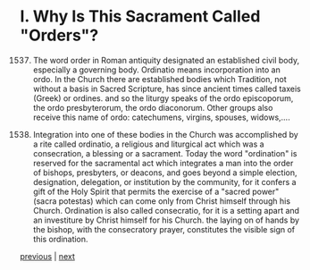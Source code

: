 # I. Why Is This Sacrament Called "Orders"?

1537. The word order in Roman antiquity designated an established civil body, especially a governing body. Ordinatio means incorporation into an ordo. In the Church there are established bodies which Tradition, not without a basis in Sacred Scripture, has since ancient times called taxeis (Greek) or ordines. and so the liturgy speaks of the ordo episcoporum, the ordo presbyterorum, the ordo diaconorum. Other groups also receive this name of ordo: catechumens, virgins, spouses, widows,....

1538. Integration into one of these bodies in the Church was accomplished by a rite called ordinatio, a religious and liturgical act which was a consecration, a blessing or a sacrament. Today the word "ordination" is reserved for the sacramental act which integrates a man into the order of bishops, presbyters, or deacons, and goes beyond a simple election, designation, delegation, or institution by the community, for it confers a gift of the Holy Spirit that permits the exercise of a "sacred power" (sacra potestas) which can come only from Christ himself through his Church. Ordination is also called consecratio, for it is a setting apart and an investiture by Christ himself for his Church. the laying on of hands by the bishop, with the consecratory prayer, constitutes the visible sign of this ordination.

[previous](https://github.com/Tenari/non-fiction/blob/master/catechism/__P4R.md) | [next](https://github.com/Tenari/non-fiction/blob/master/catechism/__P4T.md)